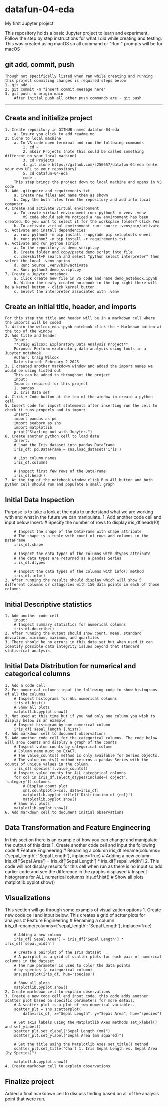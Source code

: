 # datafun-04-eda
My first Jupyter project

This repository holds a basic Jupyter project to learn and experiment. Follow the step by step instructions for what I did while creating and testing. This was created using macOS so all command or "Run:" prompts will be for macOS

## git add, commit, push
    Though not specifically listed when ran while creating and running this project commiting changes is required steps below
    1. git add .
    2. git commit -m "insert commit meesage here"
    3. git push -u origin main
        After initial push all other push commands are - git push

---

## Create and initialize project
    1. Create repository in GITHUB named datafun-04-eda
        a. Ensure you click to add readme.md
    2. Clone to local machine
        a. In VS code open terminal and run the following commands
            1. cd ~
            2. mkdir Projects (note this could be called something different on your local machine)
            3. cd Projects
            4. git clone https://github.com/s256657/datafun-04-eda (enter your own URL to your repository)
            5. cd datafun-04-eda
            code .
        This step brings the project down to local machine and opens in VS code
    3. Add .gitignore and requirements.txt
        a. Create new files and name them as shown
        b. Copy the both files from the repository and add into local computer
    4. Create and activate virtual environment
        a. To create virtual environment run: python3 -m venv .venv
            VS code should ask We noticed a new environment has been created. Do you want to select it for the workspace folder? Click Yes
        b. To activate virtual environment run: source .venv/bin/activate
    5. Activate and install dependencies
        a. run: python3 -m pip install --upgrade pip setuptools wheel
        b. run: python3 -m pip install -r requirements.txt
    6. Activate and run python script
        a. In the repository is demo_script.py
        b. Create folder and copy/paste demo script into file
        c. cmd+shift+P search and select "python select interpreter" then select the local .venv option
        d. Run: Source .venv/bin/activate
        e. Run: python3 demo_script.py
    7. Create a Jupyter notebook
        a. Click create new file in VS code and name demo_notebook.ipynb
        b. Within the newly created notebook in the top right there will be a kernel button - click kernel button
        c. Selevt the interpreter associated with .venv

## Create an initial title, header, and imports
    For this step the title and header will be in a markdown cell where the imports will be coded
    1. Within the wilcox_eda.ipynb notebook click the + Markdown button at the top of the window
    2. Add title and header
        Input:
        **Craig Wilcox: Exploratory Data Analysis Project**
        Purpose: Perform exploratory data analysis using tools in a Jupyter notebook
        Author: Craig Wilcox
        Date started: February 2 2025
    3. I created another markdown window and added the import names we would be using listed out
        This can be added to throughout the project
        Input:
        Imports required for this project
        1. pandas
        2. Iris Data set
    4. Click + Code button at the top of the window to create a python cell
    5. Insert code for import statements after inserting run the cell to check it runs properly and to import
        Insert:
        import pandas as pd
        import seaborn as sns
        import matplotlib
        print("Starting out with Jupyter.")
    6. Create another python cell to load data
        Insert:
        # Load the Iris dataset into pandas DataFrame
        iris_df: pd.DataFrame = sns.load_dataset('iris')

        # List column names
        iris_df.columns

        # Inspect first few rows of the DataFrame
        iris_df.head()
    7. At the top of the notebook window click Run All button and both python cell should run and populate a small graph

## Initial Data Inspection
Purpose is to take a look at the data to understand what we are working with and what in the future we can manipulate.
    1. Add another code cell and input below
        Insert:
        # Specify the number of rows to display
        iris_df.head(10)

        # Inspect the shape of the DataFrame with shape attribute
        # The shape is a tuple with count of rows and columns in the DataFrame
        iris_df.shape

        # Inspect the data types of the columns with dtypes attribute
        # The data types are returned as a pandas Series
        iris_df.dtypes

        # Inspect the data types of the columns with info() method
        iris_df.info()
    2. After running the results should display which will show 5 different columns or catagories with 150 data points in each of those columns

## Initial Descriptive statistics
    1. Add another code cell 
        input:
        # Inspect summary statistics for numerical columns
        iris_df.describe()
    2. After running the output should show count, mean, standard deviation, minimum, maximum, and quartiles
    3. There should be no errors in this data set but when used it can identify possible data integrity issues beyond that standard statiscical analysis.
## Initial Data Distribution for numerical and categorical columns
    1. Add a code cell
    2. For numerical columns input the following code to show histograms of all the columns
        # Inspect histograms for ALL numerical columns
        iris_df.hist()
        # Show all plots
        matplotlib.pyplot.show()
    3. Not used at this time but if you had only one column you wish to display below is an example
        # Inspect histogram by one numerical column
        iris_df['sepal_length'].hist()
    4. Add markdown cell to document observations
    5. Add another code cell for the categorical columns. The code below will show counts and display a graph of the counts
        # Inspect value counts by categorical column
        # Column name must be EXACT.
        # The value_counts() method is only available for Series objects.
        # The value_counts() method returns a pandas Series with the counts of unique values in the column.
        iris_df['species'].value_counts()
        # Inspect value counts for ALL categorical columns
        for col in iris_df.select_dtypes(include=['object', 'category']).columns:
            # Display count plot
            sns.countplot(x=col, data=iris_df)
            matplotlib.pyplot.title(f'Distribution of {col}')
            matplotlib.pyplot.show()
        # Show all plots
        matplotlib.pyplot.show()
    6. Add markdown cell to document initial observations
## Data Transformation and Feature Engineering
In this section there is an example of how you can change and manipulate the output of this data
    1. Create another code cell and input the following code
        # Feature Engineering
        # Renaming a column
        iris_df.rename(columns={'sepal_length': 'Sepal Length'}, inplace=True)
        # Adding a new column
        iris_df['Sepal Area'] = iris_df['Sepal Length'] * iris_df['sepal_width']
    2. This code will not display results for this cell when run as there is no input so add earlier code and see the difference in the graphs displayed
        # Inspect histograms for ALL numerical columns
        iris_df.hist()
        # Show all plots
        matplotlib.pyplot.show()
## Visualizations
This section will go through some exampls of visualization options
    1. Create new code cell and input below. This creates a grid of sctter plots for analysis
        # Feature Engineering
        # Renaming a column
        iris_df.rename(columns={'sepal_length': 'Sepal Length'}, inplace=True)

        # Adding a new column
        iris_df['Sepal Area'] = iris_df['Sepal Length'] * iris_df['sepal_width']

        # Create a pairplot of the Iris dataset
        # A pairplot is a grid of scatter plots for each pair of numerical columns in the dataset
        # The hue parameter is used to color the data points 
        # by species (a categorical column)
        sns.pairplot(iris_df, hue='species')

        # Show all plots
        matplotlib.pyplot.show()
    2. Create markdown cell to explain observations
    3. Create a new code cell and input code. this code adds another scatter plot based on specific parameters for more detail.
        # A scatter plot is a plot of two numerical variables.
        scatter_plt = sns.scatterplot(
            data=iris_df, x="Sepal Length", y="Sepal Area", hue="species")

        # Set axis labels using the Matplotlib Axes methods set_xlabel() and set_ylabel()
        scatter_plt.set_xlabel("Sepal Length (mm)")
        scatter_plt.set_ylabel("Sepal Area (mm squared)")   

        # Set the title using the Matplotlib Axes set_title() method
        scatter_plt.set_title("Chart 1. Iris Sepal Length vs. Sepal Area (by Species)")

        matplotlib.pyplot.show()
    4. Create markdown cell to explain observations
## Finalize project
Added a final markdown cell to discuss finding based on all of the analysis point that were run.
